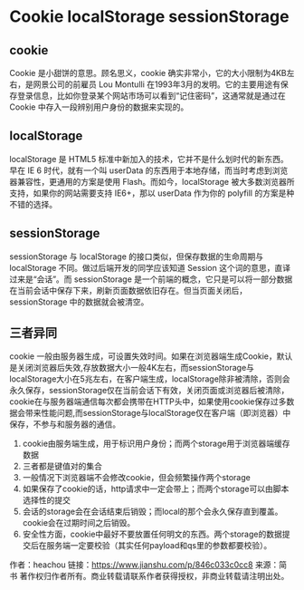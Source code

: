 # Cookie localStorage sessionStorage

## cookie
Cookie 是小甜饼的意思。顾名思义，cookie 确实非常小，它的大小限制为4KB左右，是网景公司的前雇员 Lou Montulli 在1993年3月的发明。它的主要用途有保存登录信息，比如你登录某个网站市场可以看到“记住密码”，这通常就是通过在 Cookie 中存入一段辨别用户身份的数据来实现的。

## localStorage
localStorage 是 HTML5 标准中新加入的技术，它并不是什么划时代的新东西。早在 IE 6 时代，就有一个叫 userData 的东西用于本地存储，而当时考虑到浏览器兼容性，更通用的方案是使用 Flash。而如今，localStorage 被大多数浏览器所支持，如果你的网站需要支持 IE6+，那以 userData 作为你的 polyfill 的方案是种不错的选择。

## sessionStorage
sessionStorage 与 localStorage 的接口类似，但保存数据的生命周期与 localStorage 不同。做过后端开发的同学应该知道 Session 这个词的意思，直译过来是“会话”。而 sessionStorage 是一个前端的概念，它只是可以将一部分数据在当前会话中保存下来，刷新页面数据依旧存在。但当页面关闭后，sessionStorage 中的数据就会被清空。

## 三者异同
cookie 一般由服务器生成，可设置失效时间。如果在浏览器端生成Cookie，默认是关闭浏览器后失效,存放数据大小一般4K左右，而sessionStorage与localStorage大小在5兆左右，在客户端生成，localStorage除非被清除，否则会永久保存，sessionStorage仅在当前会话下有效，关闭页面或浏览器后被清除，cookie在与服务器端通信每次都会携带在HTTP头中，如果使用cookie保存过多数据会带来性能问题,而sessionStorage与localStorage仅在客户端（即浏览器）中保存，不参与和服务器的通信。

1. cookie由服务端生成，用于标识用户身份；而两个storage用于浏览器端缓存数据
2. 三者都是键值对的集合
3. 一般情况下浏览器端不会修改cookie，但会频繁操作两个storage
4. 如果保存了cookie的话，http请求中一定会带上；而两个storage可以由脚本选择性的提交
5. 会话的storage会在会话结束后销毁；而local的那个会永久保存直到覆盖。cookie会在过期时间之后销毁。
6. 安全性方面，cookie中最好不要放置任何明文的东西。两个storage的数据提交后在服务端一定要校验（其实任何payload和qs里的参数都要校验）。

作者：heachou
链接：https://www.jianshu.com/p/846c033c0cc8
来源：简书
著作权归作者所有。商业转载请联系作者获得授权，非商业转载请注明出处。